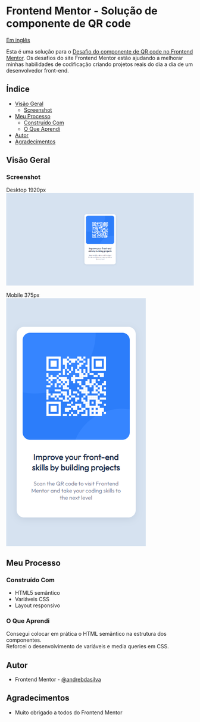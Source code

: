 # Frontend Mentor - Solução de componente de QR code

<p align="left">
<a href="/README.md">Em inglês</a>   
</p>

Esta é uma solução para o [Desafio do componente de QR code no Frontend Mentor](https://www.frontendmentor.io/challenges/qr-code-component-iux_sIO_H). Os desafios do site Frontend Mentor estão ajudando a melhorar minhas habilidades de codificação criando projetos reais do dia a dia de um desenvolvedor front-end.

## Índice

- [Visão Geral](#visáo-geral)    
  - [Screenshot](#screenshot)   
- [Meu Processo](#meu-processo)  
  - [Construído Com](#construído-com)  
  - [O Que Aprendi](#o-que-aprendi)
- [Autor](#autor)
- [Agradecimentos](#agradecimentos)

## Visão Geral

### Screenshot

Desktop 1920px  
![](../screenshot/screenshot-desktop.png)

Mobile 375px  
![](../screenshot/screenshot-mobile.png)

## Meu Processo

### Construído Com
- HTML5 semântico
- Variáveis CSS
- Layout responsivo

### O Que Aprendi
Consegui colocar em prática o HTML semântico na estrutura dos componentes.  
Reforcei o desenvolvimento de variáveis e media queries em CSS.  

## Autor
- Frontend Mentor - [@andrebdasilva](https://www.frontendmentor.io/profile/andrebdasilva)

## Agradecimentos
- Muito obrigado a todos do Frontend Mentor
